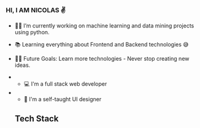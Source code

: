 ### HI, I AM NICOLAS ✌


- 👨‍💻 I’m currently working on machine learning and data mining projects using python.
- 📚 Learning everything about Frontend and Backend technologies 😅
- 💪🏼 Future Goals: Learn more technologies - Never stop creating new ideas.
- * 💻 I'm a full stack web developer
- * 🎨 I'm a self-taught UI designer
 
  ## Tech Stack
